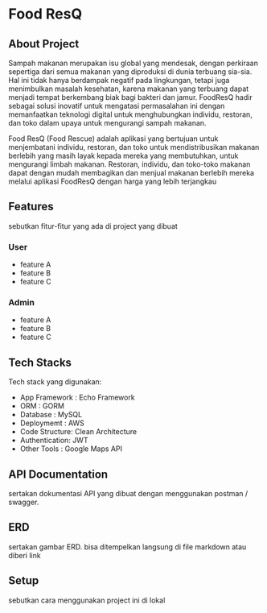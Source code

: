 # Food ResQ

## About Project
Sampah makanan merupakan isu global yang mendesak, dengan perkiraan sepertiga dari semua makanan yang diproduksi di dunia terbuang sia-sia. Hal ini tidak hanya berdampak negatif pada lingkungan, tetapi juga menimbulkan masalah kesehatan, karena makanan yang terbuang dapat menjadi tempat berkembang biak bagi bakteri dan jamur. FoodResQ hadir sebagai solusi inovatif untuk mengatasi permasalahan ini dengan memanfaatkan teknologi digital untuk menghubungkan individu, restoran, dan toko dalam upaya untuk mengurangi sampah makanan.

Food ResQ (Food Rescue) adalah aplikasi yang bertujuan untuk menjembatani individu, restoran, dan toko untuk mendistribusikan makanan berlebih yang masih layak kepada mereka yang membutuhkan, untuk mengurangi limbah makanan. Restoran, individu, dan toko-toko makanan dapat dengan mudah membagikan dan menjual makanan berlebih mereka melalui aplikasi FoodResQ dengan harga yang lebih terjangkau

## Features
sebutkan fitur-fitur yang ada di project yang dibuat

### User
- feature A
- feature B
- feature C

### Admin
- feature A
- feature B
- feature C

## Tech Stacks
Tech stack yang digunakan:
- App Framework : Echo Framework 
- ORM           : GORM
- Database      : MySQL
- Deploymemt    : AWS
- Code Structure: Clean Architecture
- Authentication: JWT
- Other Tools   : Google Maps API

## API Documentation
sertakan dokumentasi API yang dibuat dengan menggunakan postman / swagger.

## ERD
sertakan gambar ERD. bisa ditempelkan langsung di file markdown atau diberi link

## Setup 
sebutkan cara menggunakan project ini di lokal